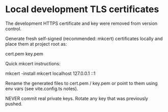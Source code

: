 Local development TLS certificates
=================================

The development HTTPS certificate and key were removed from version control.

Generate fresh self-signed (recommended: mkcert) certificates locally and place them at project root as:

  cert.pem
  key.pem

Quick mkcert instructions:

  mkcert -install
  mkcert localhost 127.0.0.1 ::1

Rename the generated files to cert.pem / key.pem or point to them using env vars (see vite.config.ts notes).

NEVER commit real private keys. Rotate any key that was previously pushed.
